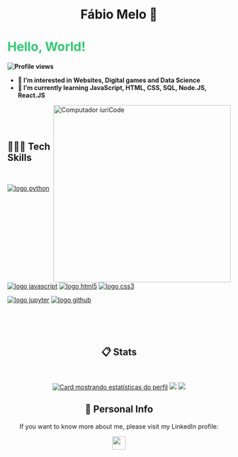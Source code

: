 
<p align="center">
  <h1 align="center">Fábio Melo 👾 </h1>
  <p>
  <strong><h1 style="color: #2ecc71">Hello, World! </h1>
  <p align="left"> <img src="https://komarev.com/ghpvc/?username=cetobeta&color=yellow" alt="Profile views" /> </p>

- 👀 I’m interested in **Websites, Digital games and Data Science**
- 🌱 I’m currently learning **JavaScript, HTML, CSS, SQL, Node.JS, React.JS**
  
</strong>
</p>
</p>
<img src="https://cdn.dribbble.com/users/9741/screenshots/17082373/media/6ace78ce32fcb1254079fad72b5255ce.png?compress=1&resize=1200x900&vertical=top" width="400px" align="right" alt="Computador iuriCode">

</br>
</br>
</br>

<h2 align="left"><strong> 👩🏻‍💻 Tech Skills </strong></h2>
<br/>

[![logo python](https://img.shields.io/badge/python-02569B?style=for-the-badge&logo=python&logoColor=white)](#)
[![logo javascript](https://img.shields.io/badge/JavaScript-F7DF1E?style=for-the-badge&logo=javascript&logoColor=black)](#)
[![logo html5](https://img.shields.io/badge/HTML-ed5700?style=for-the-badge&logo=html5&logoColor=white)](#)
[![logo css3](https://img.shields.io/badge/CSS-007ACC?&style=for-the-badge&logo=css3&logoColor=white)](#)

[![logo jupyter](https://img.shields.io/badge/Jupyter-ED8B00?style=for-the-badge&logo=jupyter&logoColor=white)](#)
[![logo github](https://img.shields.io/badge/GitHub-100000?style=for-the-badge&logo=github&logoColor=white)](#)

</br>
</br>
</br>


<h2 align="center"><strong> 📋 Stats </strong></h2>
<br/>
<div width="100%" align="center">

[![Card mostrando estatísticas do perfil](http://github-profile-summary-cards.vercel.app/api/cards/profile-details?username=cetobeta&theme=tokyonight)](#)
![](http://github-profile-summary-cards.vercel.app/api/cards/stats?username=cetobeta&theme=tokyonight)
![](https://github-readme-stats.vercel.app/api/top-langs/?username=cetobeta&layout=compact&theme=tokyonight)


</div>

<div width="100%" align="center">

</div>

<h2 align="center"><strong> 🧍 Personal Info </strong></h2>


<p align="center">
  If you want to know more about me, please visit my LinkedIn profile:</p>
  <p align="center">
  <a href="https://br.linkedin.com/in/fabio-mmelo" alt="Gmail"> 
  <img src="https://img.shields.io/badge/linkedin-%230077B5.svg?style=for-the-badge&logo=linkedin&logoColor=white" height="30" align="center"/></a>
</p>  

  <br/>
</p>
 
